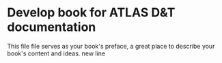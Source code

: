 
# Develop book for ATLAS D&T documentation

This file file serves as your book's preface, a great place to describe your book's content and ideas.
 new line
